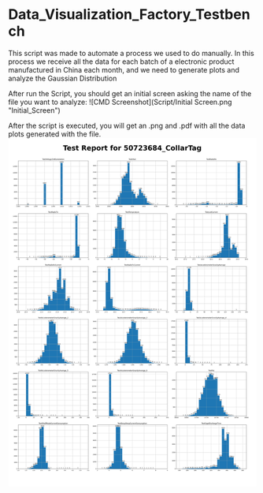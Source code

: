 # Data_Visualization_Factory_Testbench
This script was made to automate a process we used to do manually. In this process we receive all the data for each batch of a electronic product manufactured in China each month, and we need to generate plots and analyze the Gaussian Distribution

After run the Script, you should get an initial screen asking the name of the file you want to analyze:
![CMD Screenshot](Script/Initial Screen.png "Initial_Screen")

After the script is executed, you will get an .png and .pdf with all the data plots generated with the file.
![CMD Screenshot](Script/50723684_CollarTag.png "Generated Data")
